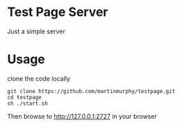 # Test Page Server

Just a simple server

# Usage

clone the code locally

```
git clone https://github.com/martinmurphy/testpage.git
cd testpage
sh ./start.sh
```

Then browse to http://127.0.0.1:2727 in your browser

